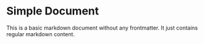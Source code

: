 # Simple Document

This is a basic markdown document without any frontmatter.
It just contains regular markdown content. 
